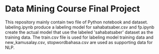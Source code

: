 # Data Mining Course Final Project

This repository mainly contain two file of Python notebook and dataset. labeling.ipynb produce a labeling model for sahabatsaber.csv and fp.ipynb create the actual model that use the labeled 'sahabatsaber' dataset as the training data.
The train.csv file is used for labeling model training data and new_kamusalay.csv, stopwordbahasa.csv are used as supporting data for NLP.
